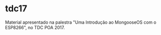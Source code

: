 # tdc17
Material apresentado na palestra "Uma Introdução ao MongooseOS com o ESP8266", no TDC POA 2017.
